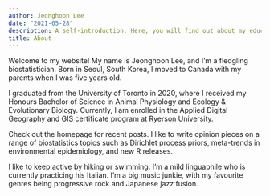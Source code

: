 ```yaml
---
author: Jeonghoon Lee
date: "2021-05-28"
description: A self-introduction. Here, you will find out about my education, projects, hobbies, and future goals.
title: About
---
```


Welcome to my website! My name is Jeonghoon Lee, and I’m a fledgling biostatistician. Born in Seoul, South Korea, I moved to Canada with my parents when I was five years old.

I graduated from the University of Toronto in 2020, where I received my Honours Bachelor of Science in Animal Physiology and Ecology & Evolutionary Biology. Currently, I am enrolled in the Applied Digital Geography and GIS certificate program at Ryerson University.

Check out the homepage for recent posts. I like to write opinion pieces on a range of biostatistics topics such as Dirichlet process priors, meta-trends in environmental epidemiology, and new R releases.

I like to keep active by hiking or swimming. I’m a mild linguaphile who is currently practicing his Italian. I’m a big music junkie, with my favourite genres being progressive rock and Japanese jazz fusion.
